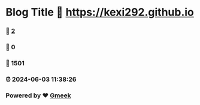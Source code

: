 # Blog Title :link: https://kexi292.github.io 
### :page_facing_up: [2](https://kexi292.github.io/tag.html) 
### :speech_balloon: 0 
### :hibiscus: 1501 
### :alarm_clock: 2024-06-03 11:38:26 
### Powered by :heart: [Gmeek](https://github.com/Meekdai/Gmeek)
